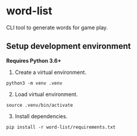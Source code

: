 # word-list
CLI tool to generate words for game play.

## Setup development environment
__Requires Python 3.6+__

1. Create a virtual environment. 
```
python3 -m venv .venv
```
2. Load virtual environment.
```
source .venv/bin/activate
```
3. Install dependencies.
```
pip install -r word-list/requirements.txt
```